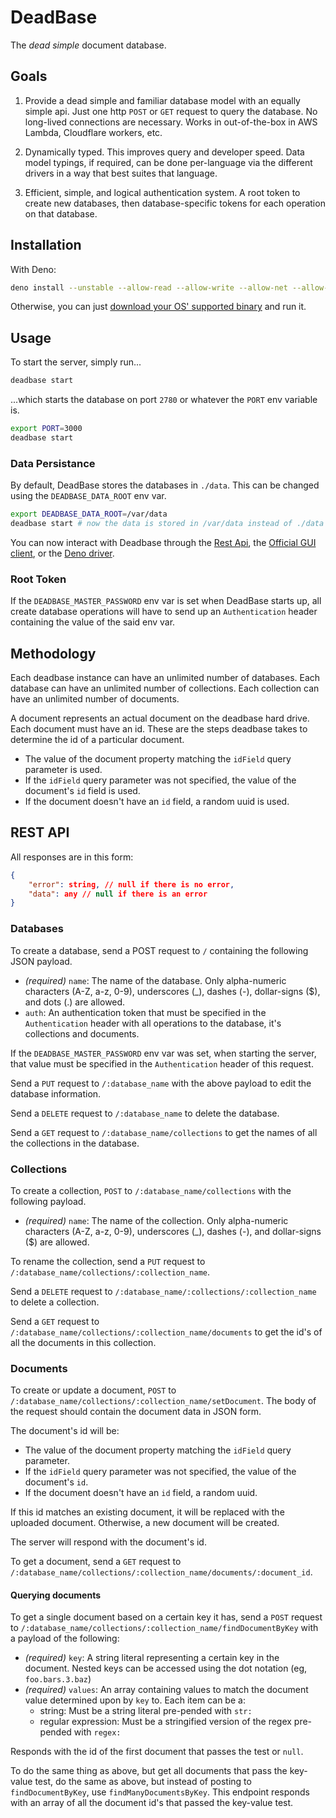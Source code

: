 # DeadBase

The _dead simple_ document database.

## Goals

1. Provide a dead simple and familiar database model with an equally simple api.  Just one http `POST` or `GET` request to query the database.  No long-lived connections are necessary.  Works in out-of-the-box in AWS Lambda, Cloudflare workers, etc.

2. Dynamically typed.  This improves query and developer speed.  Data model typings, if required, can be done per-language via the different drivers in a way that best suites that language.

3. Efficient, simple, and logical authentication system.  A root token to create new databases, then database-specific tokens for each operation on that database.

## Installation

With Deno:

```sh
deno install --unstable --allow-read --allow-write --allow-net --allow-env --name deadbase -f https://denopkg.com/jikno/deadbase/main.ts
```

Otherwise, you can just [download your OS' supported binary](https://github.com/jikno/deadbase/releases/latest) and run it.

## Usage

To start the server, simply run...

```sh
deadbase start
```

...which starts the database on port `2780` or whatever the `PORT` env variable is.

```sh
export PORT=3000
deadbase start
```

### Data Persistance

By default, DeadBase stores the databases in `./data`.  This can be changed using the `DEADBASE_DATA_ROOT` env var.

```sh
export DEADBASE_DATA_ROOT=/var/data
deadbase start # now the data is stored in /var/data instead of ./data
```

You can now interact with Deadbase through the [Rest Api](#rest-api), the [Official GUI client](https://github.com/jikno/deadbase_gui), or the [Deno driver](https://github.com/jikno/deadbase-driver-deno).

### Root Token

If the `DEADBASE_MASTER_PASSWORD` env var is set when DeadBase starts up, all create database operations will have to send up an `Authentication` header containing the value of the said env var.

## Methodology

Each deadbase instance can have an unlimited number of databases.  Each database can have an unlimited number of collections.  Each collection can have an unlimited number of documents.

A document represents an actual document on the deadbase hard drive.  Each document must have an id.  These are the steps deadbase takes to determine the id of a particular document.
- The value of the document property matching the `idField` query parameter is used.
- If the `idField` query parameter was not specified, the value of the document's `id` field is used.
- If the document doesn't have an `id` field, a random uuid is used.

## REST API

All responses are in this form:

```json
{
	"error": string, // null if there is no error,
	"data": any // null if there is an error
}
```

### Databases

To create a database, send a POST request to `/` containing the following JSON payload.

- _(required)_ `name`: The name of the database.  Only alpha-numeric characters (A-Z, a-z, 0-9), underscores (_), dashes (-), dollar-signs ($), and dots (.) are allowed.
- `auth`: An authentication token that must be specified in the `Authentication` header with all operations to the database, it's collections and documents.

If the `DEADBASE_MASTER_PASSWORD` env var was set, when starting the server, that value must be specified in the `Authentication` header of this request.

Send a `PUT` request to `/:database_name` with the above payload to edit the database information.

Send a `DELETE` request to `/:database_name` to delete the database.

Send a `GET` request to `/:database_name/collections` to get the names of all the collections in the database.

### Collections

To create a collection, `POST` to `/:database_name/collections` with the following payload.

- _(required)_ `name`: The name of the collection.  Only alpha-numeric characters (A-Z, a-z, 0-9), underscores (_), dashes (-), and dollar-signs ($) are allowed.

To rename the collection, send a `PUT` request to `/:database_name/collections/:collection_name`.

Send a `DELETE` request to `/:database_name/:collections/:collection_name` to delete a collection.

Send a `GET` request to `/:database_name/collections/:collection_name/documents` to get the id's of all the documents in this collection.

### Documents

To create or update a document, `POST` to `/:database_name/collections/:collection_name/setDocument`.  The body of the request should contain the document data in JSON form.

The document's id will be:
- The value of the document property matching the `idField` query parameter.
- If the `idField` query parameter was not specified, the value of the document's `id`.
- If the document doesn't have an `id` field, a random uuid.

If this id matches an existing document, it will be replaced with the uploaded document.  Otherwise, a new document will be created.

The server will respond with the document's id.

To get a document, send a `GET` request to `/:database_name/collections/:collection_name/documents/:document_id`.

#### Querying documents

To get a single document based on a certain key it has, send a `POST` request to `/:database_name/collections/:collection_name/findDocumentByKey` with a payload of the following:
- _(required)_ `key`: A string literal representing a certain key in the document.  Nested keys can be accessed using the dot notation (eg, `foo.bars.3.baz`)
- _(required)_ `values`: An array containing values to match the document value determined upon by `key` to.  Each item can be a:
	- string:  Must be a string literal pre-pended with `str:`
	- regular expression: Must be a stringified version of the regex pre-pended with `regex:`

Responds with the id of the first document that passes the test or `null`.

To do the same thing as above, but get all documents that pass the key-value test, do the same as above, but instead of posting to `findDocumentByKey`, use `findManyDocumentsByKey`.  This endpoint responds with an array of all the document id's that passed the key-value test.
